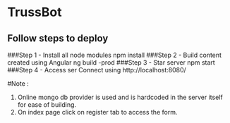 # TrussBot

## Follow steps to deploy

###Step 1 - Install all node modules 
npm install
###Step 2 - Build content created using Angular
ng build -prod
###Step 3 - Star server
npm start
###Step 4 - Access ser
Connect using http://localhost:8080/

#Note :
1) Online mongo db provider is used and is hardcoded in the server itself for ease of building.
2) On index page click on register tab to access the form.


